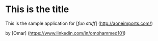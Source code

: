 # This is the title

This is the sample application for 
[*fun stuff*] (http://aoneimports.com/)

by [Omar] (https://www.linkedin.com/in/omohammed101)